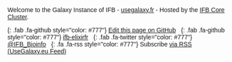 <div class="text-center" style="font-family: arial, helvetica, sans-serif">

Welcome to the Galaxy Instance of IFB - [usegalaxy.fr](https://usegalaxy.fr) - Hosted by the [IFB Core Cluster](https://www.france-bioinformatique.fr/cluster-ifb-core/).

[](){: .fab .fa-github style="color: #777"} [Edit this page on GitHub](https://github.com/galaxyproject/galaxy-hub/blob/master/content/bare/ifb/galaxy/index.md) &nbsp;
[](){: .fab .fa-github style="color: #777"} [ifb-elixirfr](https://github.com/ifb-elixirfr) &nbsp;
[](){: .fab .fa-twitter style="color: #777"} [@IFB_Bioinfo](https://twitter.com/IFB_Bioinfo) &nbsp;
[](){: .fa .fa-rss style="color: #777"} Subscribe [via RSS (UseGalaxy.eu Feed)](/eu/feed.atom)

</div>

